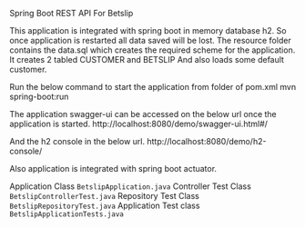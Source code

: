 Spring Boot REST API For Betslip

This application is integrated with spring boot in memory database h2. So once application is restarted all data saved will be lost.
The resource folder contains the data.sql which creates the required scheme for the application.
It creates 2 tabled CUSTOMER and BETSLIP
And also loads some default customer.

Run the below command to start the application from folder of pom.xml
mvn spring-boot:run

The application swagger-ui can be accessed on the below url once the application is started.
http://localhost:8080/demo/swagger-ui.html#/

And the h2 console in the below url.
http://localhost:8080/demo/h2-console/

Also application is integrated with spring boot actuator.

Application Class `BetslipApplication.java`
Controller Test Class `BetslipControllerTest.java`
Repository Test Class `BetslipRepositoryTest.java`
Application Test class `BetslipApplicationTests.java`